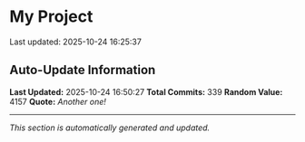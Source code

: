 # My Project


Last updated: 2025-10-24 16:25:37


























































































































































































































































































































































































































































































































































































































































































































































## Auto-Update Information

**Last Updated:** 2025-10-24 16:50:27
**Total Commits:** 339
**Random Value:** 4157
**Quote:** _Another one!_

---
_This section is automatically generated and updated._
